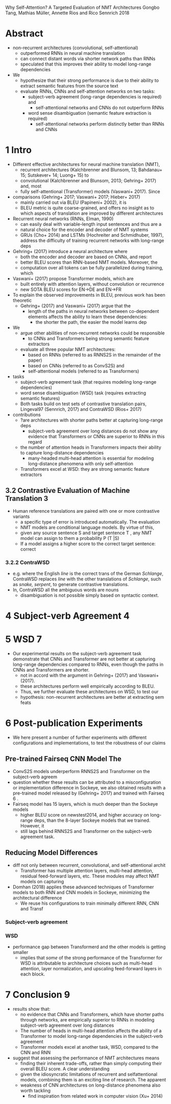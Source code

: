Why Self-Attention? A Targeted Evaluation of NMT Architectures
Gongbo Tang, Mathias Müller, Annette Rios and Rico Sennrich
2018

# Abstract

* non-recurrent architectures (convolutional, self-attentional)
  * outperformed RNNs in neural machine translation
  * can connect distant words via shorter network paths than RNNs
  * speculated that this improves their ability to model long-range dependencies
* We
  * hypothesize that their strong performance is due to their ability to extract
    semantic features from the source text
  * evaluate RNNs, CNNs and self-attention networks on two tasks:
    * subject-verb agreement (long-range dependencies is required) and
      * self-attentional networks and CNNs do not outperform RNNs
    * word sense disambiguation (semantic feature extraction is required)
      * self-attentional networks perform distinctly better than RNNs and CNNs

# 1 Intro

* Different effective architectures for neural machine translation (NMT),
  * recurrent architectures (Kalchbrenner and Blunsom, 13; Bahdanau+ 15;
    Sutskever+ 14; Luong+ 15) to
  * convolutional (Kalchbrenner and Blunsom, 2013; Gehring+ 2017) and, most
  * fully self-attentional (Transformer) models (Vaswani+ 2017). Since
* comparisons (Gehring+ 2017; Vaswani+ 2017; Hieber+ 2017)
  * mainly carried out via BLEU (Papineni+ 2002), it is
  * BLEU metric is quite coarse-grained, and offers no insight as to which
    aspects of translation are improved by different architectures
* Recurrent neural networks (RNNs, Elman, 1990)
  * can easily deal with variable-length input sentences and thus are a
  * natural choice for the encoder and decoder of NMT systems
  * GRUs (Cho+ 2014) and LSTMs (Hochreiter and Schmidhuber, 1997), address the
    difficulty of training recurrent networks with long-range deps
* Gehring+ (2017) introduce a neural architecture where
  * both the encoder and decoder are based on CNNs, and report
  * better BLEU scores than RNN-based NMT models. Moreover, the
  * computation over all tokens can be fully parallelized during training, which
* Vaswani+ (2017) propose Transformer models, which are
  * built entirely with attention layers, without convolution or recurrence
  * new SOTA BLEU scores for EN→DE and EN→FR
* To explain the observed improvements in BLEU, previous work has been theoretic
  * Gehring+ (2017) and Vaswani+ (2017) argue that the
    * length of the paths in neural networks between co-dependent elements
      affects the ability to learn these dependencies:
      * the shorter the path, the easier the model learns dep
* We
  * argue other abilities of non-recurrent networks could be responsible
    * to CNNs and Transformers being strong semantic feature extractors
  * evaluate all three popular NMT architectures:
    * based on RNNs (referred to as RNNS2S in the remainder of the paper)
    * based on CNNs (referred to as ConvS2S) and
    * self-attentional models (referred to as Transformers)
* tasks
  * subject-verb agreement task (that requires modeling long-range dependencies)
  * word sense disambiguation (WSD) task (requires extracting semantic features)
  * Both tasks build on test sets of contrastive translation pairs, Lingeval97
    (Sennrich, 2017) and ContraWSD (Rios+ 2017)
* contributions
  * ?are architectures with shorter paths better at capturing long-range deps
    * subject-verb agreement over long distances do not show any evidence that
      Transformers or CNNs are superior to RNNs in this regard
  * the number of attention heads in Transformers impacts their ability to
    capture long-distance dependencies
    * many-headed multi-head attention is essential for modeling long-distance
      phenomena with only self-attention
  * Transformers excel at WSD: they are strong semantic feature extractors

## 3.2 Contrastive Evaluation of Machine Translation 3

* Human reference translations are paired with one or more contrastive variants
  * a specific type of error is introduced automatically.  The evaluation
  * NMT models are conditional language models. By virtue of this,
  * given any source sentence S and target sentence T , any NMT model can assign
    to them a probability P (T |S)
  * If a model assigns a higher score to the correct target sentence: correct

### 3.2.2 ContraWSD

* e.g. where the English _line_ is the correct trans of the German _Schlange_,
  ContraWSD replaces _line_ with the other translations of _Schlange_, such as
  _snake, serpent_, to generate contrastive translations.  
* In, ContraWSD all the ambiguous words are nouns 
  * disambiguation is not possible simply based on syntactic context.

# 4 Subject-verb Agreement 4

# 5 WSD 7

* Our experimental results on the subject-verb agreement task demonstrate that
  CNNs and Transformer are not better at capturing long-range dependencies
  compared to RNNs, even though the paths in CNNs and Transformers are shorter.
  * not in accord with the argument in Gehring+ (2017) and Vaswani+ (2017).
  * these architectures perform well empirically according to BLEU.  
  * Thus, we further evaluate these architectures on WSD, to test our 
  * hypothesis: non-recurrent architectures are better at extracting sem feats

# 6 Post-publication Experiments

* We here present a number of further experiments with different configurations
  and implementations, to test the robustness of our claims

## Pre-trained Fairseq CNN Model The 

* ConvS2S models underperform RNNS2S and Transformer on the subject-verb agreem
* question whether these results can be attributed to a misconfiguration or
  implementation difference in Sockeye, we also obtained results with a
  pre-trained model released by (Gehring+ 2017) and trained with Fairseq 6 .
* Fairseq model has 15 layers, which is much deeper than the Sockeye models
  * higher BLEU score on newstest2014, and higher accuracy on long-range deps,
    than the 8-layer Sockeye models that we trained.  However, it 
  * still lags behind RNNS2S and Transformer on the subject-verb agreement task.

## Reducing Model Differences

* diff not only between recurrent, convolutional, and self-attentional archit
  * Transformer has multiple attention layers, multi-head attention, residual
    feed-forward layers, etc.  These modules may affect NMT models on capturing
* Domhan (2018) applies these advanced techniques of Transformer models to both
  RNN and CNN models in Sockeye, minimizing the architectural difference
  * We reuse his configurations to train minimally different RNN, CNN and Transf

### Subject-verb agreement

### WSD

* performance gap between Transformerd and the other models is getting smaller
  * implies that _some_ of the strong performance of the Transformer for WSD is
    attributable to architecture choices such as multi-head attention, 
    layer normalization, and upscaling feed-forward layers in each block.

# 7 Conclusion 9

* results show that:
  * no evidence that CNNs and Transformers,
    which have shorter paths through networks, are empirically
    superior to RNNs in modeling subject-verb agreement over long distances
  * The number of heads in multi-head attention affects the ability of a
    Transformer to model long-range dependencies in the subject-verb agreement
  * Transformer models excel at another task, WSD, compared to the CNN and RNN
* suggest that assessing the performance of NMT architectures means
  * finding their inherent trade-offs,
    rather than simply computing their overall BLEU score. A clear understanding
  * given the idiosyncratic limitations of recurrent and selfattentional models,
    combining them is an exciting line of research. The apparent
  * weakness of CNN architectures on long-distance phenomena also worth tackling
    * find inspiration from related work in computer vision (Xu+ 2014)
